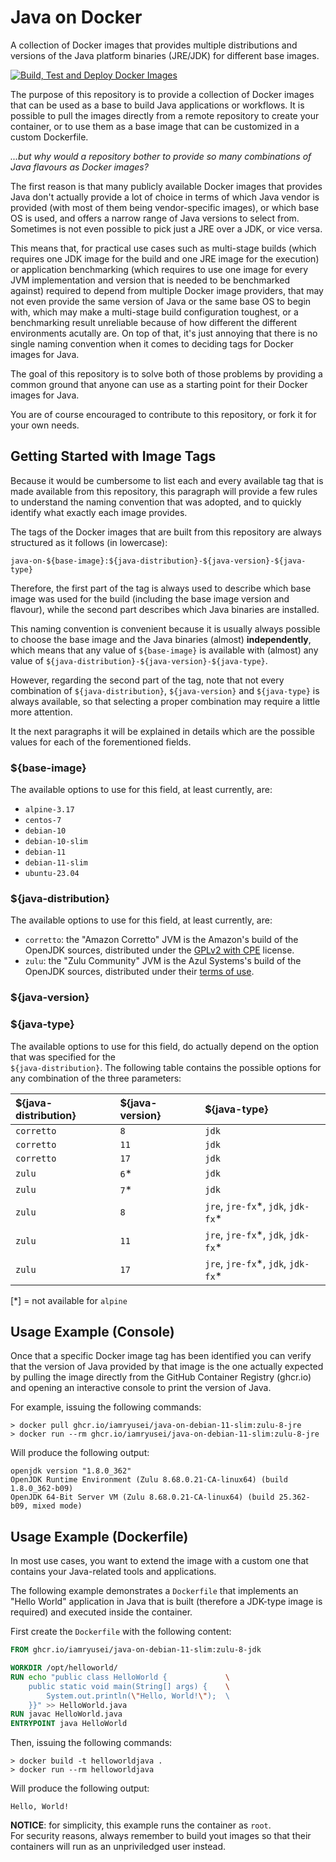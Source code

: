 # Java on Docker
A collection of Docker images that provides multiple distributions and versions of the Java platform binaries (JRE/JDK) for different base images.

[![Build, Test and Deploy Docker Images](https://github.com/iamryusei/java-on-docker/actions/workflows/workflow.yml/badge.svg?branch=master)](https://github.com/iamryusei/java-on-docker/actions/workflows/workflow.yml)

The purpose of this repository is to provide a collection of Docker images that can be used as a base to build Java applications
or workflows. It is possible to pull the images directly from a remote repository to create your container, or to use them as a
base image that can be customized in a custom Dockerfile.

_...but why would a repository bother to provide so many combinations of Java flavours as Docker images?_

The first reason is that many publicly available Docker images that provides Java don't actually provide
a lot of choice in terms of which Java vendor is provided (with most of them being vendor-specific images),
or which base OS is used, and offers a narrow range of Java versions to select from. Sometimes is not even
possible to pick just a JRE over a JDK, or vice versa.

This means that, for practical use cases such as multi-stage builds (which requires one JDK image for the build
and one JRE image for the execution) or application benchmarking (which requires to use one image for every JVM
implementation and version that is needed to be benchmarked against) required to depend from multiple Docker
image providers, that may not even provide the same version of Java or the same base OS to begin with, which may
make a multi-stage build configuration toughest, or a benchmarking result unreliable because of how different the
different environments acutally are.
On top of that, it's just annoying that there is no single naming convention when it comes to deciding tags for Docker images for Java.

The goal of this repository is to solve both of those problems by providing a common ground that anyone can use
as a starting point for their Docker images for Java.

You are of course encouraged to contribute to this repository, or fork it for your own needs.

## Getting Started with Image Tags
Because it would be cumbersome to list each and every available tag that is made available from this repository,
this paragraph will provide a few rules to understand the naming convention that was adopted, and to quickly
identify what exactly each image provides.

The tags of the Docker images that are built from this repository are always structured as it follows
(in lowercase):

`java-on-${base-image}:${java-distribution}-${java-version}-${java-type}`

Therefore, the first part of the tag is always used to describe which base image was used for the build
(including the base image version and flavour), while the second part describes which Java binaries are installed.

This naming convention is convenient because it is usually always possible to choose the base image and the
Java binaries (almost) **independently**, which means that any value of `${base-image}` is available with (almost)
any value of `${java-distribution}-${java-version}-${java-type}`.

However, regarding the second part of the tag, note that not every combination of `${java-distribution}`,
`${java-version}` and `${java-type}` is always available, so that selecting a proper combination may require
a little more attention.

It the next paragraphs it will be explained in details which are the possible values for each of the forementioned fields.

### ${base-image}
The available options to use for this field, at least currently, are:
- `alpine-3.17`
- `centos-7`
- `debian-10`
- `debian-10-slim`
- `debian-11`
- `debian-11-slim`
- `ubuntu-23.04`

### ${java-distribution}
The available options to use for this field, at least currently, are:
- `corretto`: the "Amazon Corretto" JVM is the Amazon's build of the OpenJDK sources, distributed under the [GPLv2 with CPE](https://openjdk.org/legal/gplv2+ce.html) license.
- `zulu`: the "Zulu Community" JVM is the Azul Systems's build of the OpenJDK sources, distributed under their [terms of use](https://www.azul.com/products/core/openjdk-terms-of-use/).

### ${java-version}
### ${java-type}
The available options to use for this field, do actually depend on the option 
that was specified for the \
`${java-distribution}`.
The following table contains the possible options for any combination of the three parameters:

| ${java-distribution} | ${java-version} | ${java-type}                         |
| :------------------- | :-------------- | :----------------------------------- |
| `corretto`           | `8`             | `jdk`                                |
| `corretto`           | `11`            | `jdk`                                |
| `corretto`           | `17`            | `jdk`                                |
| `zulu`               | `6`\*           | `jdk`                                |
| `zulu`               | `7`\*           | `jdk`                                |
| `zulu`               | `8`             | `jre`, `jre-fx`\*, `jdk`, `jdk-fx`\* |
| `zulu`               | `11`            | `jre`, `jre-fx`\*, `jdk`, `jdk-fx`\* |
| `zulu`               | `17`            | `jre`, `jre-fx`\*, `jdk`, `jdk-fx`\* |

[*] = not available for `alpine`

## Usage Example (Console)
Once that a specific Docker image tag has been identified you can verify that
the version of Java provided by that image is the one actually expected by pulling
the image directly from the GitHub Container Registry (ghcr.io) and opening an
interactive console to print the version of Java.

For example, issuing the following commands:
```
> docker pull ghcr.io/iamryusei/java-on-debian-11-slim:zulu-8-jre
> docker run --rm ghcr.io/iamryusei/java-on-debian-11-slim:zulu-8-jre
```

Will produce the following output:
```
openjdk version "1.8.0_362"
OpenJDK Runtime Environment (Zulu 8.68.0.21-CA-linux64) (build 1.8.0_362-b09)
OpenJDK 64-Bit Server VM (Zulu 8.68.0.21-CA-linux64) (build 25.362-b09, mixed mode)
```

## Usage Example (Dockerfile)
In most use cases, you want to extend the image with a custom one that
contains your Java-related tools and applications.

The following example demonstrates a `Dockerfile` that implements
an "Hello World" application in Java that is built (therefore a JDK-type
image is required) and executed inside the container.

First create the `Dockerfile` with the following content:
```Dockerfile
FROM ghcr.io/iamryusei/java-on-debian-11-slim:zulu-8-jdk

WORKDIR /opt/helloworld/
RUN echo "public class HelloWorld {             \
    public static void main(String[] args) {    \
        System.out.println(\"Hello, World!\");  \ 
    }}" >> HelloWorld.java
RUN javac HelloWorld.java
ENTRYPOINT java HelloWorld
```

Then, issuing the following commands:
```
> docker build -t helloworldjava .
> docker run --rm helloworldjava
```

Will produce the following output:
```
Hello, World!
```

**NOTICE**: for simplicity, this example runs the container as `root`.\
For security reasons, always remember to build yout images so that
their containers will run as an unpriviledged user instead.